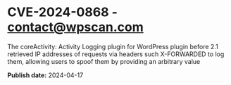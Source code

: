 # CVE-2024-0868 - contact@wpscan.com

The coreActivity: Activity Logging plugin for WordPress plugin before 2.1 retrieved IP addresses of requests via headers such X-FORWARDED to log them, allowing users to spoof them by providing an arbitrary value

**Publish date:** 2024-04-17
